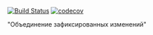 [![Build Status](https://travis-ci.org/VadimShein/job4j_design.svg?branch=master)](https://travis-ci.org/VadimShein/job4j_design)
[![codecov](https://codecov.io/gh/VadimShein/job4j_design/branch/master/graph/badge.svg)](https://codecov.io/gh/VadimShein/job4j_design)

"Объединение зафиксированных изменений"